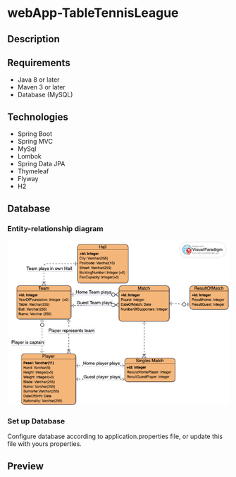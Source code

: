 # webApp-TableTennisLeague

## Description

## Requirements

- Java 8 or later
- Maven 3 or later
- Database (MySQL)

## Technologies
- Spring Boot
- Spring MVC
- MySql
- Lombok
- Spring Data JPA
- Thymeleaf
- Flyway
- H2 

## Database

### Entity-relationship diagram 
![ERD](Database/TableTennisLeague-ERD.png)

### Set up Database
Configure database according to application.properties file, or update this file with yours properties.

## Preview